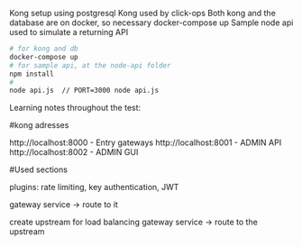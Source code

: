 Kong setup using postgresql
Kong used by click-ops
Both kong and the database are on docker, so necessary docker-compose up
Sample node api used to simulate a returning API


```bash
# for kong and db
docker-compose up
# for sample api, at the node-api folder
npm install
# 
node api.js  // PORT=3000 node api.js
```


Learning notes throughout the test:

#kong adresses

http://localhost:8000    - Entry gateways
http://localhost:8001    - ADMIN API
http://localhost:8002    - ADMIN GUI

#Used sections

plugins: rate limiting, key authentication, JWT

gateway service -> route to it

create upstream for load balancing
gateway service -> route to the upstream